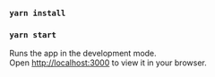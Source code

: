 
### `yarn install`
### `yarn start`

Runs the app in the development mode.\
Open [http://localhost:3000](http://localhost:3000) to view it in your browser.



